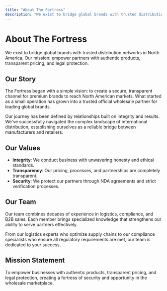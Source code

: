 ```yaml
---
title: "About The Fortress"
description: "We exist to bridge global brands with trusted distribution networks in North America. Our mission: empower partners with authentic products, transparent pricing, and legal protection."
---
```


# About The Fortress

We exist to bridge global brands with trusted distribution networks in North America. Our mission: empower partners with authentic products, transparent pricing, and legal protection.

## Our Story

The Fortress began with a simple vision: to create a secure, transparent channel for premium brands to reach North American markets. What started as a small operation has grown into a trusted official wholesale partner for leading global brands.

Our journey has been defined by relationships built on integrity and results. We've successfully navigated the complex landscape of international distribution, establishing ourselves as a reliable bridge between manufacturers and retailers.

## Our Values

- **Integrity**: We conduct business with unwavering honesty and ethical standards.
- **Transparency**: Our pricing, processes, and partnerships are completely transparent.
- **Security**: We protect our partners through NDA agreements and strict verification processes.

## Our Team

Our team combines decades of experience in logistics, compliance, and B2B sales. Each member brings specialized knowledge that strengthens our ability to serve partners effectively.

From our logistics experts who optimize supply chains to our compliance specialists who ensure all regulatory requirements are met, our team is dedicated to your success.

## Mission Statement

To empower businesses with authentic products, transparent pricing, and legal protection, creating a fortress of security and opportunity in the wholesale marketplace.
